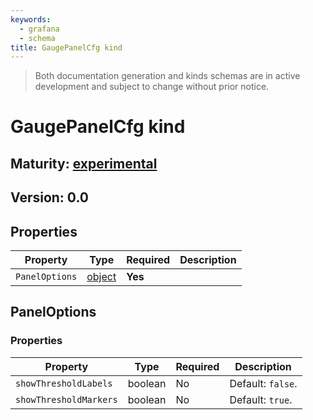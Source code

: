 ```yaml
---
keywords:
  - grafana
  - schema
title: GaugePanelCfg kind
---
```

> Both documentation generation and kinds schemas are in active development and subject to change without prior notice.

# GaugePanelCfg kind

## Maturity: [experimental](../../../maturity/#experimental)
## Version: 0.0

## Properties

| Property       | Type                    | Required | Description |
|----------------|-------------------------|----------|-------------|
| `PanelOptions` | [object](#paneloptions) | **Yes**  |             |

## PanelOptions

### Properties

| Property               | Type    | Required | Description       |
|------------------------|---------|----------|-------------------|
| `showThresholdLabels`  | boolean | No       | Default: `false`. |
| `showThresholdMarkers` | boolean | No       | Default: `true`.  |


